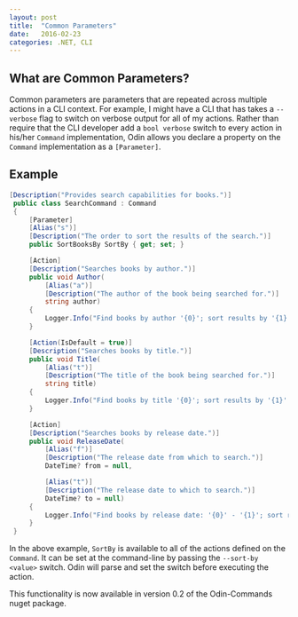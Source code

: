 ```yaml
---
layout: post
title:  "Common Parameters"
date:   2016-02-23
categories: .NET, CLI
---
```


## What are Common Parameters?

Common parameters are parameters that are repeated across multiple actions in a CLI context. For example, I might have a CLI that has takes a `--verbose` flag to switch on verbose output for all of my actions. Rather than require that the CLI developer add a `bool verbose` switch to every action in his/her `Command` implementation, Odin allows you declare a property on the `Command` implementation as a `[Parameter]`.

## Example

```csharp
[Description("Provides search capabilities for books.")]
 public class SearchCommand : Command
 {
     [Parameter]
     [Alias("s")]
     [Description("The order to sort the results of the search.")]
     public SortBooksBy SortBy { get; set; }

     [Action]
     [Description("Searches books by author.")]
     public void Author(
         [Alias("a")]
         [Description("The author of the book being searched for.")]
         string author)
     {
         Logger.Info("Find books by author '{0}'; sort results by '{1}'.\n", author, SortBy);
     }

     [Action(IsDefault = true)]
     [Description("Searches books by title.")]
     public void Title(
         [Alias("t")]
         [Description("The title of the book being searched for.")]
         string title)
     {
         Logger.Info("Find books by title '{0}'; sort results by '{1}'.\n", title, SortBy);
     }

     [Action]
     [Description("Searches books by release date.")]
     public void ReleaseDate(
         [Alias("f")]
         [Description("The release date from which to search.")]
         DateTime? from = null,

         [Alias("t")]
         [Description("The release date to which to search.")]
         DateTime? to = null)
     {
         Logger.Info("Find books by release date: '{0}' - '{1}'; sort results by '{2}'.\n", from, to, SortBy);
     }
 }
```

In the above example, `SortBy` is available to all of the actions defined on the `Command`. It can be set at the command-line by passing the `--sort-by <value>` switch. Odin will parse and set the switch before executing the action.

This functionality is now available in version 0.2 of the Odin-Commands nuget package.
